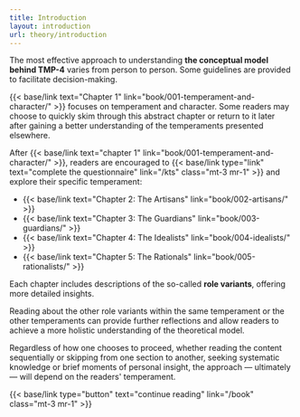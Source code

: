 ```yaml
---
title: Introduction
layout: introduction
url: theory/introduction
---
```


The most effective approach to understanding **the conceptual model behind TMP-4** varies from person to person. Some guidelines are provided to facilitate decision-making.

{{< base/link text="Chapter 1" link="book/001-temperament-and-character/" >}} focuses on temperament and character. Some readers may choose to quickly skim through this abstract chapter or return to it later after gaining a better understanding of the temperaments presented elsewhere.

After {{< base/link text="chapter 1" link="book/001-temperament-and-character/" >}}, readers are encouraged to {{< base/link type="link" text="complete the questionnaire" link="/kts" class="mt-3 mr-1" >}} and explore their specific temperament:

- {{< base/link text="Chapter 2: The Artisans" link="book/002-artisans/" >}}
- {{< base/link text="Chapter 3: The Guardians" link="book/003-guardians/" >}}
- {{< base/link text="Chapter 4: The Idealists" link="book/004-idealists/" >}}
- {{< base/link text="Chapter 5: The Rationals" link="book/005-rationalists/" >}}

Each chapter includes descriptions of the so-called **role variants**, offering more detailed insights.

Reading about the other role variants within the same temperament or the other temperaments can provide further reflections and allow readers to achieve a more holistic understanding of the theoretical model.

Regardless of how one chooses to proceed, whether reading the content sequentially or skipping from one section to another, seeking systematic knowledge or brief moments of personal insight, the approach — ultimately — will depend on the readers' temperament.

{{< base/link type="button" text="continue reading" link="/book" class="mt-3 mr-1" >}}